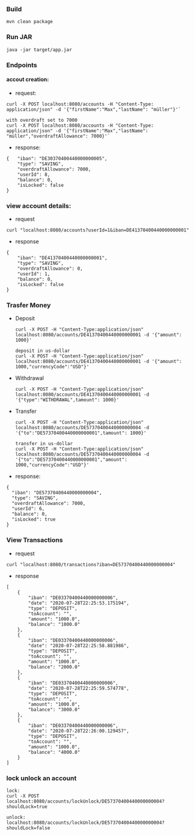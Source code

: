 ### Build
 
 `mvn clean package`
 
 ### Run JAR
 
 `java -jar target/app.jar`
 
 ### Endpoints
 
 #### accout creation:
 - request:
 
  ```
curl -X POST localhost:8080/accounts -H "Content-Type: application/json" -d '{"firstName":"Max","lastName": "müller"}'`
  
with overdraft set to 7000
  curl -X POST localhost:8080/accounts -H "Content-Type: application/json" -d '{"firstName":"Max","lastName": "müller","overdraftAllowance": 7000}'`
```

 
 - response:
 ```
{   "iban": "DE30370400440000000005",
     "type": "SAVING",
     "overdraftAllowance": 7000,
     "userId": 8,
     "balance": 0,
     "isLocked": false
 }
``` 
 
 ### view account details:
 - request
 ```
 curl "localhost:8080/accounts?userId=1&iban=DE41370400440000000001"
 ```

- response
```
{
    "iban": "DE41370400440000000001",
    "type": "SAVING",
    "overdraftAllowance": 0,
    "userId": 1,
    "balance": 0,
    "isLocked": false
}
```
 
 ### Trasfer Money
 - Deposit
    ```
   curl -X POST -H "Content-Type:application/json" localhost:8080/accounts/DE41370400440000000001 -d '{"amount": 1000}'
   
   deposit in us-dollar 
   curl -X POST -H "Content-Type:application/json" localhost:8080/accounts/DE41370400440000000001 -d '{"amount": 1000,"currencyCode":"USD"}'
   ```
 - Withdrawal
  
   ```
   curl -X POST -H "Content-Type:application/json" localhost:8080/accounts/DE41370400440000000001 -d '{"type":"WITHDRAWAL",tamount": 1000}'
   ```
 
 - Transfer
   
    ```
    curl -X POST -H "Content-Type:application/json" localhost:8080/accounts/DE57370400440000000004 -d '{"to":"DE57370400440000000001",tamount": 1000}'
    
   transfer in us-dollar
   curl -X POST -H "Content-Type:application/json" localhost:8080/accounts/DE57370400440000000004 -d '{"to":"DE57370400440000000001","amount": 1000,"currencyCode":"USD"}' 
    ```  
   
 - response:
  ```
{
    "iban": "DE57370400440000000004",
    "type": "SAVING",
    "overdraftAllowance": 7000,
    "userId": 6,
    "balance": 0,
    "isLocked": true
}
```  
### View Transactions
- request
```
curl "localhost:8080/transactions?iban=DE57370400440000000004"
```

- response

```
[
    {
        "iban": "DE03370400440000000006",
        "date": "2020-07-28T22:25:53.175194",
        "type": "DEPOSIT",
        "toAccount": "",
        "amount": "1000.0",
        "balance": "1000.0"
    },
    {
        "iban": "DE03370400440000000006",
        "date": "2020-07-28T22:25:58.881986",
        "type": "DEPOSIT",
        "toAccount": "",
        "amount": "1000.0",
        "balance": "2000.0"
    },
    {
        "iban": "DE03370400440000000006",
        "date": "2020-07-28T22:25:59.574778",
        "type": "DEPOSIT",
        "toAccount": "",
        "amount": "1000.0",
        "balance": "3000.0"
    },
    {
        "iban": "DE03370400440000000006",
        "date": "2020-07-28T22:26:00.129457",
        "type": "DEPOSIT",
        "toAccount": "",
        "amount": "1000.0",
        "balance": "4000.0"
    }
]
```

### lock unlock an account

```
lock:
curl -X POST localhost:8080/accounts/lockUnlock/DE57370400440000000004?shouldLock=true

unlock:
localhost:8080/accounts/lockUnlock/DE57370400440000000004?shouldLock=false
```
 